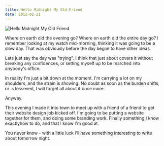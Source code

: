 ```yaml
---
title: Hello Midnight My Old Friend
date: 2012-02-21
---
```


![Hello Midnight My Old Friend](https://source.unsplash.com/l7dbl-sUg3k/1600x900)

Where on earth did the evening go? Where on earth did the entire day go? I remember looking at my watch mid-morning, thinking it was going to be a slow day. That was obviously before the day began to have other ideas.

Lets just say the day was "trying". I think that just about covers it without breaking any confidences, or setting myself up to be marched into anybody's office.

In reality I'm just a bit down at the moment. I'm carrying a lot on my shoulders, and the strain is showing. No doubt as soon as the burden shifts, or is lessened, I will forget all about it once more.

Anyway.

This evening I made it into town to meet up with a friend of a friend to get their website design job kicked off. I'm going to be putting a website together for them, and doing some branding work. Finally something I know exactlyhow to do, and that I know I'm good at.

You never know - with a little luck I'll have something interesting to write about tomorrow night.